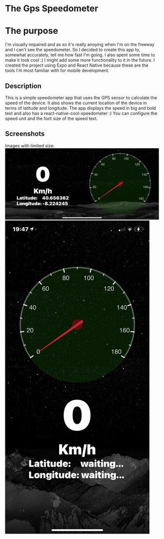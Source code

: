 # The Gps Speedometer
# The purpose
I'm visually impaired and as so it's really anoying when I'm on the freeway and I can't see the speedometer. So I decided to create this app to, somewhat accurately, tell me how fast I'm going. I also spent some time to make it look cool :)
I might add some more functionality to it in the future.
I created the project using Expo and React Native because these are the tools I'm most familiar with for mobile development.

## Description
This is a simple speedometer app that uses the GPS sensor to calculate the speed of the device. It also shows the current location of the device in terms of latitude and longitude. The app displays the speed in big and bold text and also has a react-native-cool-speedometer :) 
You can configure the speed unit and the font size of the speed text.

## Screenshots
Images with limited size:
![Portrait Screenshot](assets/screenshots/screenshot1.png)
![Landscape Screenshot](assets/screenshots/screenshot2.jpg)
